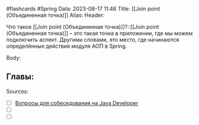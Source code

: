 #flashcards #Spring 
Data: 2023-08-17 11:46
Title: [[Join point (Объединенная точка)]]
Alias:
Header:

Что такое [[Join point (Объединенная точка)]]?::[[Join point (Объединенная точка)]] – это такая точка в приложении, где мы можем подключить аспект. Другими словами, это место, где начинаются определённые действия модуля АОП в Spring.
<!--SR:!2023-11-03,10,450-->


Body:




Главы:
-


Sources:
- [ ] [Вопросы для собеседования на Java Developer](https://github.com/enhorse/java-interview/blob/master/README.md#%D0%9E%D0%9E%D0%9F)
- [ ] []()
- [ ] []()
